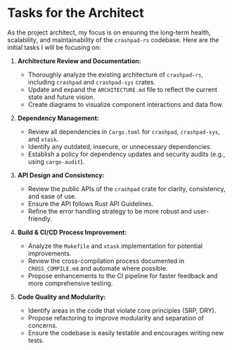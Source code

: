 # Tasks for the Architect

As the project architect, my focus is on ensuring the long-term health, scalability, and maintainability of the `crashpad-rs` codebase. Here are the initial tasks I will be focusing on:

1.  **Architecture Review and Documentation:**
    -   Thoroughly analyze the existing architecture of `crashpad-rs`, including `crashpad` and `crashpad-sys` crates.
    -   Update and expand the `ARCHITECTURE.md` file to reflect the current state and future vision.
    -   Create diagrams to visualize component interactions and data flow.

2.  **Dependency Management:**
    -   Review all dependencies in `Cargo.toml` for `crashpad`, `crashpad-sys`, and `xtask`.
    -   Identify any outdated, insecure, or unnecessary dependencies.
    -   Establish a policy for dependency updates and security audits (e.g., using `cargo-audit`).

3.  **API Design and Consistency:**
    -   Review the public APIs of the `crashpad` crate for clarity, consistency, and ease of use.
    -   Ensure the API follows Rust API Guidelines.
    -   Refine the error handling strategy to be more robust and user-friendly.

4.  **Build & CI/CD Process Improvement:**
    -   Analyze the `Makefile` and `xtask` implementation for potential improvements.
    -   Review the cross-compilation process documented in `CROSS_COMPILE.md` and automate where possible.
    -   Propose enhancements to the CI pipeline for faster feedback and more comprehensive testing.

5.  **Code Quality and Modularity:**
    -   Identify areas in the code that violate core principles (SRP, DRY).
    -   Propose refactoring to improve modularity and separation of concerns.
    -   Ensure the codebase is easily testable and encourages writing new tests.
